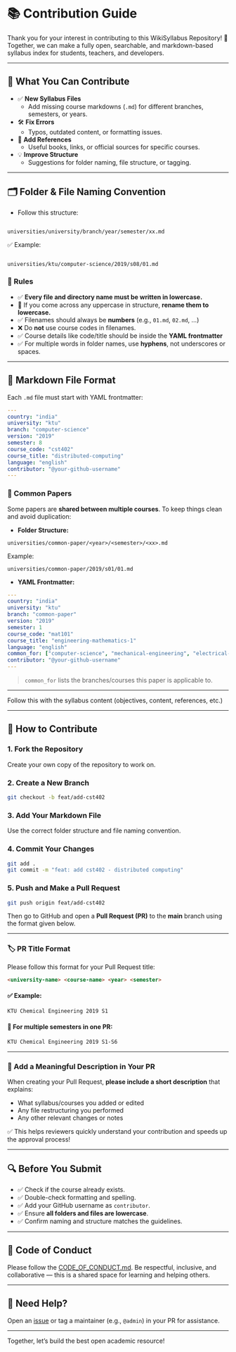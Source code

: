 
# 📚 Contribution Guide

Thank you for your interest in contributing to this WikiSyllabus Repository! 🙌  
Together, we can make a fully open, searchable, and markdown-based syllabus index for students, teachers, and developers.

---

## 📌 What You Can Contribute

- ✅ **New Syllabus Files**  
  - Add missing course markdowns (`.md`) for different branches, semesters, or years.
- 🛠️ **Fix Errors**  
  - Typos, outdated content, or formatting issues.
- 📘 **Add References**  
  - Useful books, links, or official sources for specific courses.
- 💡 **Improve Structure**  
  - Suggestions for folder naming, file structure, or tagging.

---

## 🗂 Folder & File Naming Convention

- Follow this structure:

```

universities/university/branch/year/semester/xx.md

```

✅ Example:

```

universities/ktu/computer-science/2019/s08/01.md

````

### 🔹 Rules

- ✅ **Every file and directory name must be written in lowercase.**  
- 🔁 If you come across any uppercase in structure, **rename them to lowercase.**
- ✅ Filenames should always be **numbers** (e.g., `01.md`, `02.md`, ...)
- ❌ Do **not** use course codes in filenames.
- ✅ Course details like code/title should be inside the **YAML frontmatter**
- ✅ For multiple words in folder names, use **hyphens**, not underscores or spaces.

---

## 📝 Markdown File Format

Each `.md` file must start with YAML frontmatter:
```yaml
---
country: "india"
university: "ktu"
branch: "computer-science"
version: "2019"
semester: 8
course_code: "cst402"
course_title: "distributed-computing"
language: "english"
contributor: "@your-github-username"
---


````

### 📄 Common Papers

Some papers are **shared between multiple courses**.
To keep things clean and avoid duplication:

* **Folder Structure:**

```
universities/common-paper/<year>/<semester>/<xx>.md
```

Example:

```
universities/common-paper/2019/s01/01.md
```

* **YAML Frontmatter:**

```yaml
---
country: "india"
university: "ktu"
branch: "common-paper"
version: "2019"
semester: 1
course_code: "mat101"
course_title: "engineering-mathematics-1"
language: "english"
common_for: ["computer-science", "mechanical-engineering", "electrical-engineering"]
contributor: "@your-github-username"
---
```

> `common_for` lists the branches/courses this paper is applicable to.

---
Follow this with the syllabus content (objectives, content, references, etc.)

---

## 📝 How to Contribute

### 1. **Fork the Repository**

Create your own copy of the repository to work on.

### 2. **Create a New Branch**

```bash
git checkout -b feat/add-cst402
```

### 3. **Add Your Markdown File**

Use the correct folder structure and file naming convention.

### 4. **Commit Your Changes**

```bash
git add .
git commit -m "feat: add cst402 - distributed computing"
```

### 5. **Push and Make a Pull Request**

```bash
git push origin feat/add-cst402
```

Then go to GitHub and open a **Pull Request (PR)** to the **main** branch using the format given below.

---

### 🏷️ PR Title Format

Please follow this format for your Pull Request title:

```md
<university-name> <course-name> <year> <semester>
```

#### ✅ Example:

```md
KTU Chemical Engineering 2019 S1
```

#### 🔁 For multiple semesters in one PR:

```md
KTU Chemical Engineering 2019 S1-S6
```

---

### 📝 Add a Meaningful Description in Your PR

When creating your Pull Request, **please include a short description** that explains:

* What syllabus/courses you added or edited
* Any file restructuring you performed
* Any other relevant changes or notes

✅ This helps reviewers quickly understand your contribution and speeds up the approval process!

---

## 🔍 Before You Submit

- ✅ Check if the course already exists.
- ✅ Double-check formatting and spelling.
- ✅ Add your GitHub username as `contributor`.
- ✅ Ensure **all folders and files are lowercase**.
- ✅ Confirm naming and structure matches the guidelines.

---

## 🤝 Code of Conduct

Please follow the [CODE\_OF\_CONDUCT.md](./CODE_OF_CONDUCT.md).
Be respectful, inclusive, and collaborative — this is a shared space for learning and helping others.

---

## 🙋 Need Help?

Open an [issue](https://github.com/The-Purple-Movement/WikiSyllabus/issues) or tag a maintainer (e.g., `@admin`) in your PR for assistance.

---

Together, let’s build the best open academic resource!
